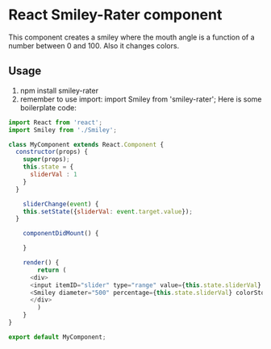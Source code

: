 # React Smiley-Rater component

This component creates a smiley where the mouth angle is a function of a
number between 0 and 100. Also it changes colors.

## Usage

1. npm install smiley-rater
2. remember to use import: import Smiley from 'smiley-rater';
Here is some boilerplate code:

```JavaScript
import React from 'react';
import Smiley from './Smiley';

class MyComponent extends React.Component {
  constructor(props) {
    super(props);
    this.state = {
      sliderVal : 1
    }
  }

    sliderChange(event) {
    this.setState({sliderVal: event.target.value});
  }

    componentDidMount() {

    }

    render() {
        return (
      <div>
      <input itemID="slider" type="range" value={this.state.sliderVal} min="0" max="100" step="1" onChange={this.sliderChange.bind(this)} />
      <Smiley diameter="500" percentage={this.state.sliderVal} colorStops={["#b30000", "#00e600", "#4286f4", "#d91ae0"]}/>
      </div>
        )
    }
}

export default MyComponent;
```